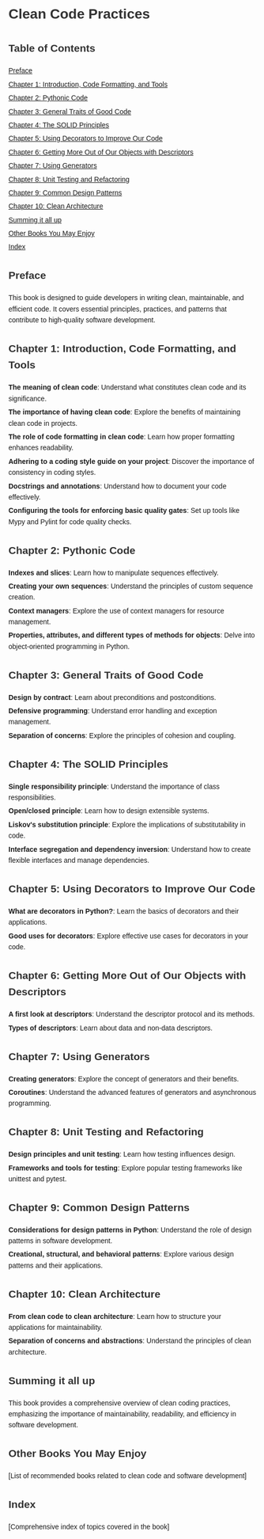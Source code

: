 <!DOCTYPE html>
<html lang="en">
<head>
    <meta charset="UTF-8">
    <meta name="viewport" content="width=device-width, initial-scale=1.0">
    <title>Clean Code Practices</title>
    <style>
        body {
            font-family: Arial, sans-serif;
            line-height: 1.6;
            margin: 20px;
        }
        h1, h2, h3 {
            color: #333;
        }
        ul {
            list-style-type: none;
            padding: 0;
        }
        li {
            margin: 5px 0;
        }
    </style>
</head>
<body>

<h1>Clean Code Practices</h1>

<h2>Table of Contents</h2>
<ul>
    <li><a href="#preface">Preface</a></li>
    <li><a href="#chapter-1-introduction-code-formatting-and-tools">Chapter 1: Introduction, Code Formatting, and Tools</a></li>
    <li><a href="#chapter-2-pythonic-code">Chapter 2: Pythonic Code</a></li>
    <li><a href="#chapter-3-general-traits-of-good-code">Chapter 3: General Traits of Good Code</a></li>
    <li><a href="#chapter-4-the-solid-principles">Chapter 4: The SOLID Principles</a></li>
    <li><a href="#chapter-5-using-decorators-to-improve-our-code">Chapter 5: Using Decorators to Improve Our Code</a></li>
    <li><a href="#chapter-6-getting-more-out-of-our-objects-with-descriptors">Chapter 6: Getting More Out of Our Objects with Descriptors</a></li>
    <li><a href="#chapter-7-using-generators">Chapter 7: Using Generators</a></li>
    <li><a href="#chapter-8-unit-testing-and-refactoring">Chapter 8: Unit Testing and Refactoring</a></li>
    <li><a href="#chapter-9-common-design-patterns">Chapter 9: Common Design Patterns</a></li>
    <li><a href="#chapter-10-clean-architecture">Chapter 10: Clean Architecture</a></li>
    <li><a href="#summing-it-all-up">Summing it all up</a></li>
    <li><a href="#other-books-you-may-enjoy">Other Books You May Enjoy</a></li>
    <li><a href="#index">Index</a></li>
</ul>

<h2 id="preface">Preface</h2>
<p>This book is designed to guide developers in writing clean, maintainable, and efficient code. It covers essential principles, practices, and patterns that contribute to high-quality software development.</p>

<h2 id="chapter-1-introduction-code-formatting-and-tools">Chapter 1: Introduction, Code Formatting, and Tools</h2>
<ul>
    <li><strong>The meaning of clean code</strong>: Understand what constitutes clean code and its significance.</li>
    <li><strong>The importance of having clean code</strong>: Explore the benefits of maintaining clean code in projects.</li>
    <li><strong>The role of code formatting in clean code</strong>: Learn how proper formatting enhances readability.</li>
    <li><strong>Adhering to a coding style guide on your project</strong>: Discover the importance of consistency in coding styles.</li>
    <li><strong>Docstrings and annotations</strong>: Understand how to document your code effectively.</li>
    <li><strong>Configuring the tools for enforcing basic quality gates</strong>: Set up tools like Mypy and Pylint for code quality checks.</li>
</ul>

<h2 id="chapter-2-pythonic-code">Chapter 2: Pythonic Code</h2>
<ul>
    <li><strong>Indexes and slices</strong>: Learn how to manipulate sequences effectively.</li>
    <li><strong>Creating your own sequences</strong>: Understand the principles of custom sequence creation.</li>
    <li><strong>Context managers</strong>: Explore the use of context managers for resource management.</li>
    <li><strong>Properties, attributes, and different types of methods for objects</strong>: Delve into object-oriented programming in Python.</li>
</ul>

<h2 id="chapter-3-general-traits-of-good-code">Chapter 3: General Traits of Good Code</h2>
<ul>
    <li><strong>Design by contract</strong>: Learn about preconditions and postconditions.</li>
    <li><strong>Defensive programming</strong>: Understand error handling and exception management.</li>
    <li><strong>Separation of concerns</strong>: Explore the principles of cohesion and coupling.</li>
</ul>

<h2 id="chapter-4-the-solid-principles">Chapter 4: The SOLID Principles</h2>
<ul>
    <li><strong>Single responsibility principle</strong>: Understand the importance of class responsibilities.</li>
    <li><strong>Open/closed principle</strong>: Learn how to design extensible systems.</li>
    <li><strong>Liskov's substitution principle</strong>: Explore the implications of substitutability in code.</li>
    <li><strong>Interface segregation and dependency inversion</strong>: Understand how to create flexible interfaces and manage dependencies.</li>
</ul>

<h2 id="chapter-5-using-decorators-to-improve-our-code">Chapter 5: Using Decorators to Improve Our Code</h2>
<ul>
    <li><strong>What are decorators in Python?</strong>: Learn the basics of decorators and their applications.</li>
    <li><strong>Good uses for decorators</strong>: Explore effective use cases for decorators in your code.</li>
</ul>

<h2 id="chapter-6-getting-more-out-of-our-objects-with-descriptors">Chapter 6: Getting More Out of Our Objects with Descriptors</h2>
<ul>
    <li><strong>A first look at descriptors</strong>: Understand the descriptor protocol and its methods.</li>
    <li><strong>Types of descriptors</strong>: Learn about data and non-data descriptors.</li>
</ul>

<h2 id="chapter-7-using-generators">Chapter 7: Using Generators</h2>
<ul>
    <li><strong>Creating generators</strong>: Explore the concept of generators and their benefits.</li>
    <li><strong>Coroutines</strong>: Understand the advanced features of generators and asynchronous programming.</li>
</ul>

<h2 id="chapter-8-unit-testing-and-refactoring">Chapter 8: Unit Testing and Refactoring</h2>
<ul>
    <li><strong>Design principles and unit testing</strong>: Learn how testing influences design.</li>
    <li><strong>Frameworks and tools for testing</strong>: Explore popular testing frameworks like unittest and pytest.</li>
</ul>

<h2 id="chapter-9-common-design-patterns">Chapter 9: Common Design Patterns</h2>
<ul>
    <li><strong>Considerations for design patterns in Python</strong>: Understand the role of design patterns in software development.</li>
    <li><strong>Creational, structural, and behavioral patterns</strong>: Explore various design patterns and their applications.</li>
</ul>

<h2 id="chapter-10-clean-architecture">Chapter 10: Clean Architecture</h2>
<ul>
    <li><strong>From clean code to clean architecture</strong>: Learn how to structure your applications for maintainability.</li>
    <li><strong>Separation of concerns and abstractions</strong>: Understand the principles of clean architecture.</li>
</ul>

<h2 id="summing-it-all-up">Summing it all up</h2>
<p>This book provides a comprehensive overview of clean coding practices, emphasizing the importance of maintainability, readability, and efficiency in software development.</p>

<h2 id="other-books-you-may-enjoy">Other Books You May Enjoy</h2>
<ul>
    <li>[List of recommended books related to clean code and software development]</li>
</ul>

<h2 id="index">Index</h2>
<ul>
    <li>[Comprehensive index of topics covered in the book]</li>
</ul>

</body>
</html>
